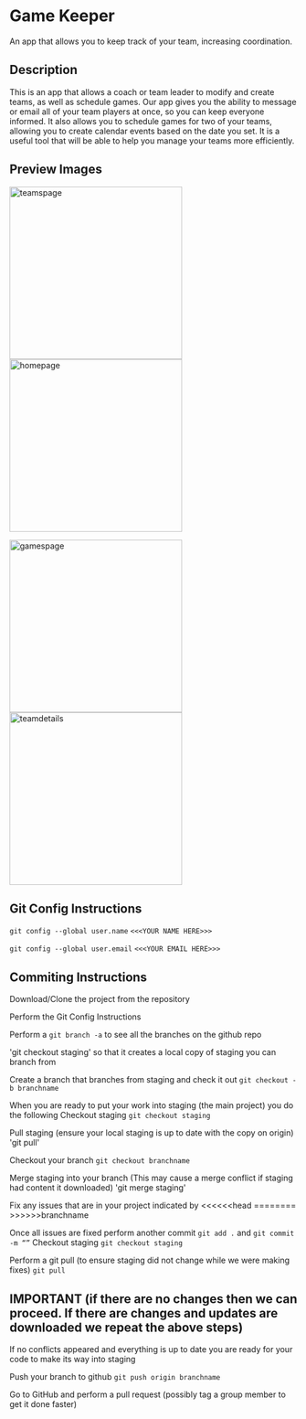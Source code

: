 # Game Keeper
An app that allows you to keep track of your team, increasing coordination.

## Description
This is an app that allows a coach or team leader to modify and create teams, as well as schedule games.
Our app gives you the ability to message or email all of your team players at once, so you can keep everyone informed.
It also allows you to schedule games for two of your teams, allowing you to create calendar events based on the date you set.
It is a useful tool that will be able to help you manage your teams more efficiently.

## Preview Images
<img width="302" alt="teamspage" src="https://user-images.githubusercontent.com/32267705/39007975-5962736e-43d5-11e8-97cd-24180cd9250b.png">   <img width="302" alt="homepage" src="https://user-images.githubusercontent.com/32267705/39008017-7b273f84-43d5-11e8-9a33-2e10dc8dc292.png">

<img width="302" alt="gamespage" src="https://user-images.githubusercontent.com/32267705/39008136-d5c7880e-43d5-11e8-9981-38a27ea1fd33.png">   <img width="302" alt="teamdetails" src="https://user-images.githubusercontent.com/32267705/39008211-07fbc74a-43d6-11e8-9fb2-3d25a7b76422.png">

## Git Config Instructions
`git config --global user.name` `<<<YOUR NAME HERE>>>`

`git config --global user.email` `<<<YOUR EMAIL HERE>>>`

## Commiting Instructions

Download/Clone the project from the repository

Perform the Git Config Instructions

Perform a `git branch -a` to see all the branches on the github repo

'git checkout staging' so that it creates a local copy of staging you can branch from

Create a branch that branches from staging and check it out `git checkout -b branchname`

When you are ready to put your work into staging (the main project) you do the following
Checkout staging `git checkout staging`

Pull staging (ensure your local staging is up to date with the copy on origin) 'git pull'

Checkout your branch `git checkout branchname`

Merge staging into your branch (This may cause a merge conflict if staging had content it downloaded) 'git merge staging'

Fix any issues that are in your project indicated by <<<<<<head ======== >>>>>>branchname

Once all issues are fixed perform another commit `git add .` and `git commit -m “”`
Checkout staging `git checkout staging`

Perform a git pull (to ensure staging did not change while we were making fixes) `git pull`

##  IMPORTANT (if there are no changes then we can proceed. If there are changes and updates are downloaded we repeat the above steps)

If no conflicts appeared and everything is up to date you are ready for your code to make its way into staging

Push your branch to github  `git push origin branchname`

Go to GitHub and perform a pull request (possibly tag a group member to get it done faster)
